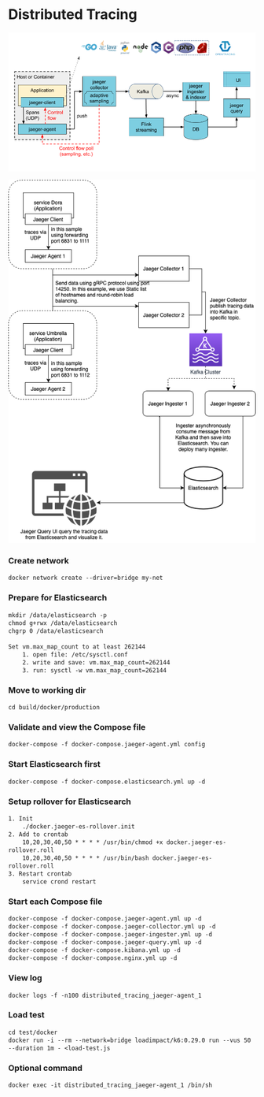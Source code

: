 # Distributed Tracing

![architecture-v2.png](doc/image/architecture-v2.png)

![demo.png](doc/image/demo.png)

### Create network

    docker network create --driver=bridge my-net

### Prepare for Elasticsearch

    mkdir /data/elasticsearch -p
    chmod g+rwx /data/elasticsearch
    chgrp 0 /data/elasticsearch

    Set vm.max_map_count to at least 262144
        1. open file: /etc/sysctl.conf
        2. write and save: vm.max_map_count=262144
        3. run: sysctl -w vm.max_map_count=262144

### Move to working dir

    cd build/docker/production

### Validate and view the Compose file

    docker-compose -f docker-compose.jaeger-agent.yml config

### Start Elasticsearch first

    docker-compose -f docker-compose.elasticsearch.yml up -d

### Setup rollover for Elasticsearch

    1. Init
        ./docker.jaeger-es-rollover.init
    2. Add to crontab
        10,20,30,40,50 * * * * /usr/bin/chmod +x docker.jaeger-es-rollover.roll
        10,20,30,40,50 * * * * /usr/bin/bash docker.jaeger-es-rollover.roll
    3. Restart crontab
        service crond restart

### Start each Compose file

    docker-compose -f docker-compose.jaeger-agent.yml up -d
    docker-compose -f docker-compose.jaeger-collector.yml up -d
    docker-compose -f docker-compose.jaeger-ingester.yml up -d
    docker-compose -f docker-compose.jaeger-query.yml up -d
    docker-compose -f docker-compose.kibana.yml up -d
    docker-compose -f docker-compose.nginx.yml up -d

### View log

    docker logs -f -n100 distributed_tracing_jaeger-agent_1

### Load test

    cd test/docker
    docker run -i --rm --network=bridge loadimpact/k6:0.29.0 run --vus 50 --duration 1m - <load-test.js

### Optional command

    docker exec -it distributed_tracing_jaeger-agent_1 /bin/sh
